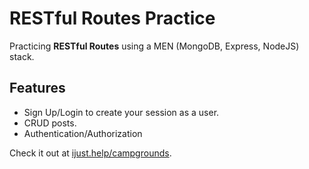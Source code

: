 # RESTful Routes Practice
Practicing **RESTful Routes** using a MEN (MongoDB, Express, NodeJS) stack.

## Features
* Sign Up/Login to create your session as a user.
* CRUD posts.
* Authentication/Authorization

Check it out at [ijust.help/campgrounds](http://ijust.help/campgrounds).
